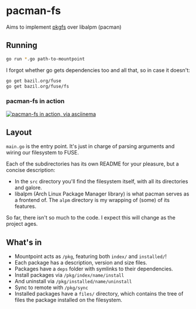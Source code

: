 # pacman-fs

Aims to implement [pkgfs](https://docs.google.com/document/d/1Fi1ebe_rAq4v-JNW8i2IbT4iUHIPro-wbVT86tBhW14/edit#heading=h.y92gnqagqz2j) over libalpm (pacman)

## Running

```sh
go run *.go path-to-mountpoint
```

I forgot whether go gets dependencies too and all that, so in case it doesn't:

```sh
go get bazil.org/fuse
go get bazil.org/fuse/fs
```

### pacman-fs in action
[![pacman-fs in action, via asciinema](https://asciinema.org/a/e8bik65jepshaagi9thyaxjgf.png)](https://asciinema.org/a/e8bik65jepshaagi9thyaxjgf)

## Layout
`main.go` is the entry point. It's just in charge of parsing arguments and wiring our filesystem to FUSE.

Each of the subdirectories has its own README for your pleasure, but a concise description:
* In the `src` directory you'll find the filesystem itself, with all its directories and galore.
* libalpm (Arch Linux Package Manager library) is what pacman serves as a frontend of. The `alpm` directory is my wrapping of (some) of its features.

So far, there isn't so much to the code. I expect this will change as the project ages.

## What's in
- Mountpoint acts as `/pkg`, featuring both `index/` and `installed/`!
- Each package has a description, version and size files.
- Packages have a `deps` folder with symlinks to their dependencies.
- Install packages via `/pkg/index/name/install`
- And uninstall via `/pkg/installed/name/uninstall`
- Sync to remote with `/pkg/sync`
- Installed packages have a `files/` directory, which contains the tree of files the package installed on the filesystem.
